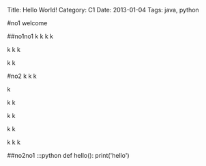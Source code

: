 Title: Hello World!
Category: C1
Date: 2013-01-04
Tags: java, python


#no1
welcome

##no1no1
k
k
k
k

k
k
k

k
k



#no2
k
k
k

k


k
k


k
k


k
k


k
k
k

##no2no1
	:::python
	def hello():
		print('hello')
		